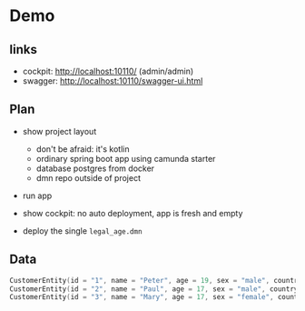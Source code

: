 # Demo

## links

* cockpit: <http://localhost:10110/> (admin/admin)
* swagger: <http://localhost:10110/swagger-ui.html>

## Plan

* show project layout
  * don't be afraid: it's kotlin
  * ordinary spring boot app using camunda starter
  * database postgres from docker
  * dmn repo outside of project
  
* run app

* show cockpit: no auto deployment, app is fresh and empty

* deploy the single `legal_age.dmn`

## Data

```kotlin
CustomerEntity(id = "1", name = "Peter", age = 19, sex = "male", country = "USA", state = "Alabama")
CustomerEntity(id = "2", name = "Paul", age = 17, sex = "male", country = "Pakistan")
CustomerEntity(id = "3", name = "Mary", age = 17, sex = "female", country = "Pakistan")
```

